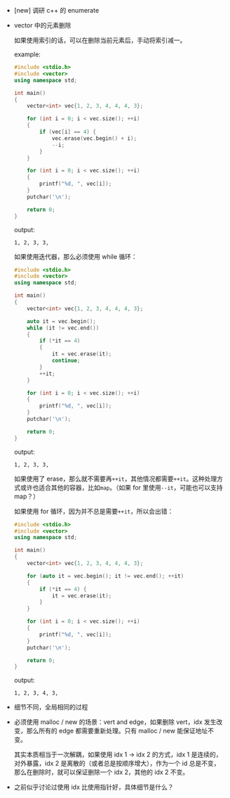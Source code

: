 * [new] 调研 c++ 的 enumerate

* vector 中的元素删除

    如果使用索引的话，可以在删除当前元素后，手动将索引减一。

    example:

    ```cpp
    #include <stdio.h>
    #include <vector>
    using namespace std;

    int main()
    {
        vector<int> vec{1, 2, 3, 4, 4, 4, 3};

        for (int i = 0; i < vec.size(); ++i)
        {
            if (vec[i] == 4) {
                vec.erase(vec.begin() + i);
                --i;
            }
        }

        for (int i = 0; i < vec.size(); ++i)
        {
            printf("%d, ", vec[i]);
        }
        putchar('\n');

        return 0;
    }
    ```

    output:

    ```
    1, 2, 3, 3,
    ```

    如果使用迭代器，那么必须使用 while 循环：

    ```cpp
    #include <stdio.h>
    #include <vector>
    using namespace std;

    int main()
    {
        vector<int> vec{1, 2, 3, 4, 4, 4, 3};

        auto it = vec.begin();
        while (it != vec.end())
        {
            if (*it == 4)
            {
                it = vec.erase(it);
                continue;
            }
            ++it;
        }

        for (int i = 0; i < vec.size(); ++i)
        {
            printf("%d, ", vec[i]);
        }
        putchar('\n');

        return 0;
    }
    ```

    output:

    ```
    1, 2, 3, 3,
    ```

    如果使用了 erase，那么就不需要再`++it`，其他情况都需要`++it`。这种处理方式或许也适合其他的容器，比如`map`。（如果 for 里使用`--it`，可能也可以支持 map？）

    如果使用 for 循环，因为并不总是需要`++it`，所以会出错：

    ```cpp
    #include <stdio.h>
    #include <vector>
    using namespace std;

    int main()
    {
        vector<int> vec{1, 2, 3, 4, 4, 4, 3};

        for (auto it = vec.begin(); it != vec.end(); ++it)
        {
            if (*it == 4) {
                it = vec.erase(it);
            }
        }

        for (int i = 0; i < vec.size(); ++i)
        {
            printf("%d, ", vec[i]);
        }
        putchar('\n');

        return 0;
    }
    ```

    output:

    ```
    1, 2, 3, 4, 3,
    ```

* 细节不同，全局相同的过程

* 必须使用 malloc / new 的场景：vert and edge，如果删除 vert，idx 发生改变，那么所有的 edge 都需要重新处理。只有 malloc / new 能保证地址不变。

    其实本质相当于一次解耦，如果使用 idx 1 -> idx 2 的方式，idx 1 是连续的，对外暴露，idx 2 是离散的（或者总是按顺序增大），作为一个 id 总是不变，那么在删除时，就可以保证删除一个 idx 2，其他的 idx 2 不变。

* 之前似乎讨论过使用 idx 比使用指针好，具体细节是什么？